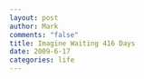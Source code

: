 ```yaml
--- 
layout: post
author: Mark
comments: "false"
title: Imagine Waiting 416 Days
date: 2009-6-17
categories: life
---
```

<object width="480" height="385"><param name="movie" value="http://www.youtube.com/v/lygOY3sYWhI&hl=en&fs=1&rel=0"></param><param name="allowFullScreen" value="true"></param><param name="allowscriptaccess" value="always"></param><embed src="http://www.youtube.com/v/lygOY3sYWhI&hl=en&fs=1&rel=0" type="application/x-shockwave-flash" allowscriptaccess="always" allowfullscreen="true" width="480" height="385"></embed></object>
